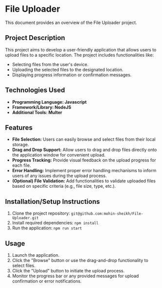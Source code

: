 # File Uploader

This document provides an overview of the File Uploader project.

## Project Description

This project aims to develop a user-friendly application that allows users to upload files to a specific location. The project includes functionalities like:

- Selecting files from the user's device.
- Uploading the selected files to the designated location.
- Displaying progress information or confirmation messages.

## Technologies Used

- **Programming Language: Javascript**
- **Framework/Library: NodeJS**
- **Additional Tools: Multer**

## Features

- **File Selection:**
  Users can easily browse and select files from their local storage.
- **Drag and Drop Support:**
  Allow users to drag and drop files directly onto the application window for convenient upload.
- **Progress Tracking:**
  Provide visual feedback on the upload progress for each file.
- **Error Handling:**
  Implement proper error handling mechanisms to inform users of any issues during the upload process.
- **(Optional) File Validation:**
  Add functionalities to validate uploaded files based on specific criteria (e.g., file size, type, etc.).

## Installation/Setup Instructions

1. Clone the project repository: `git@github.com:mohin-sheikh/File-Uploader.git`
2. Install required dependencies: `npm install`
3. Run the application: `npm run start`

## Usage

1. Launch the application.
2. Click the "Browse" button or use the drag-and-drop functionality to select files.
3. Click the "Upload" button to initiate the upload process.
4. Monitor the progress bar or any provided messages for upload confirmation or error notifications.